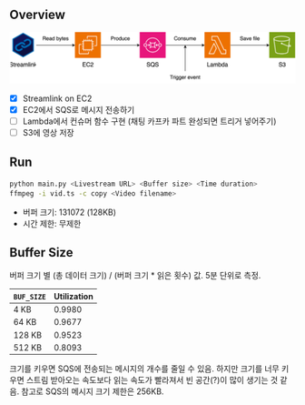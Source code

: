 ## Overview
<img src="img/flow.svg">

- [x] Streamlink on EC2
- [x] EC2에서 SQS로 메시지 전송하기
- [ ] Lambda에서 컨슈머 함수 구현 (채팅 카프카 파트 완성되면 트리거 넣어주기)
- [ ] S3에 영상 저장

## Run
```bash
python main.py <Livestream URL> <Buffer size> <Time duration>
ffmpeg -i vid.ts -c copy <Video filename>
```
- 버퍼 크기: 131072 (128KB)
- 시간 제한: 무제한

## Buffer Size

버퍼 크기 별 (총 데이터 크기) / (버퍼 크기 * 읽은 횟수) 값. 5분 단위로 측정.

|`BUF_SIZE`|Utilization|
|-|-|
|4 KB|0.9980|
|64 KB|0.9677|
|128 KB|0.9523|
|512 KB|0.8093|

크기를 키우면 SQS에 전송되는 메시지의 개수를 줄일 수 있음. 하지만 크기를 너무 키우면 스트림 받아오는 속도보다 읽는 속도가 빨라져서 빈 공간(?)이 많이 생기는 것 같음. 참고로 SQS의 메시지 크기 제한은 256KB.
